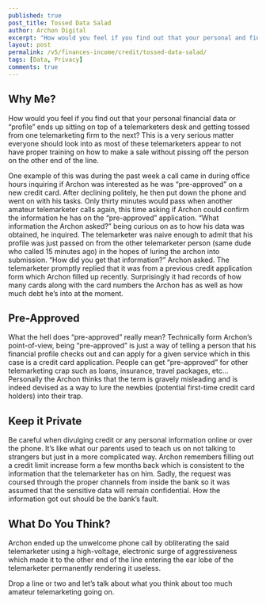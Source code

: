 ```yaml
---
published: true
post_title: Tossed Data Salad
author: Archon Digital
excerpt: "How would you feel if you find out that your personal and financial data is being passed from one amateur telemarketer to another?"
layout: post
permalink: /v5/finances-income/credit/tossed-data-salad/
tags: [Data, Privacy]
comments: true
---
```

## Why Me?

How would you feel if you find out that your personal financial data or &#8220;profile&#8221; ends up sitting on top of a telemarketers desk and getting tossed from one telemarketing firm to the next? This is a very serious matter everyone should look into as most of these telemarketers appear to not have proper training on how to make a sale without pissing off the person on the other end of the line.<!--more-->

One example of this was during the past week a call came in during office hours inquiring if Archon was interested as he was &#8220;pre-approved&#8221; on a new credit card. After declining politely, he then put down the phone and went on with his tasks. Only thirty minutes would pass when another amateur telemarketer calls again, this time asking if Archon could confirm the information he has on the &#8220;pre-approved&#8221; application. &#8220;What information the Archon asked?&#8221; being curious on as to how his data was obtained, he inquired. The telemarketer was naive enough to admit that his profile was just passed on from the other telemarketer person (same dude who called 15 minutes ago) in the hopes of luring the archon into submission. &#8220;How did you get that information?&#8221; Archon asked. The telemarketer promptly replied that it was from a previous credit application form which Archon filled up recently. Surprisingly it had records of how many cards along with the card numbers the Archon has as well as how much debt he&#8217;s into at the moment.

## Pre-Approved

What the hell does &#8220;pre-approved&#8221; really mean? Technically form Archon&#8217;s point-of-view, being &#8220;pre-approved&#8221; is just a way of telling a person that his financial profile checks out and can apply for a given service which in this case is a credit card application. People can get &#8220;pre-approved&#8221; for other telemarketing crap such as loans, insurance, travel packages, etc&#8230; Personally the Archon thinks that the term is gravely misleading and is indeed devised as a way to lure the newbies (potential first-time credit card holders) into their trap.

## Keep it Private

Be careful when divulging credit or any personal information online or over the phone. It&#8217;s like what our parents used to teach us on not talking to strangers but just in a more complicated way. Archon remembers filling out a credit limit increase form a few months back which is consistent to the information that the telemarketer has on him. Sadly, the request was coursed through the proper channels from inside the bank so it was assumed that the sensitive data will remain confidential. How the information got out should be the bank&#8217;s fault.

## What Do You Think?

Archon ended up the unwelcome phone call by obliterating the said telemarketer using a high-voltage, electronic surge of aggressiveness which made it to the other end of the line entering the ear lobe of the telemarketer permanently rendering it useless.

Drop a line or two and let&#8217;s talk about what you think about too much amateur telemarketing going on.
